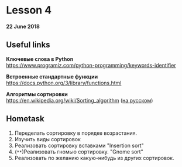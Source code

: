 # Lesson 4
**22 June 2018**

## Useful links

**Ключевые слова в Python**  
https://www.programiz.com/python-programming/keywords-identifier

**Встроенные стандартные функции**  
https://docs.python.org/3/library/functions.html

**Алгоритмы сортировки**  
https://en.wikipedia.org/wiki/Sorting_algorithm ([на русском](https://ru.wikipedia.org/wiki/%D0%90%D0%BB%D0%B3%D0%BE%D1%80%D0%B8%D1%82%D0%BC_%D1%81%D0%BE%D1%80%D1%82%D0%B8%D1%80%D0%BE%D0%B2%D0%BA%D0%B8))

## Hometask

1. Переделать сортировку в порядке возрастания.  
2. Изучить виды сортировок  
3. Реализовать сортировку вставками "Insertion sort"  
4. (`**`)Реализовать гномью сортировку. "Gnome sort"  
5. Реализовать по желанию какую-нибудь из других сортировок.